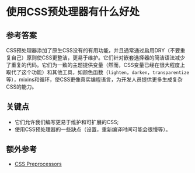 # 使用CSS预处理器有什么好处

## 参考答案

CSS预处理器添加了原生CSS没有的有用功能，并且通常通过启用DRY（不要重复自己）原则使CSS更整洁，更易于维护。它们针对嵌套选择器的简洁语法减少了重复的代码。它们为一致的主题提供变量（然而，CSS变量已经在很大程度上取代了这个功能）和其他工具，如颜色函数（`lighten`，`darken`，`transparentize`等），mixins和循环，使CSS更像真实编程语言，为开发人员提供更多生成复杂CSS的能力。

## 关键点

* 它们允许我们编写更易于维护和可扩展的CSS;
* 使用CSS预处理器的一些缺点（设置，重新编译时间可能会很慢等）。

## 额外参考

* [CSS Preprocessors](https://medium.com/@garyfagan/css-preprocessors-6f226fa16f27)

<!-- tags: (css) -->

<!-- expertise: (0) -->
